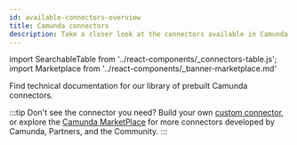 ```yaml
---
id: available-connectors-overview
title: Camunda connectors
description: Take a closer look at the connectors available in Camunda 8.
---
```


import SearchableTable from '../react-components/\_connectors-table.js';
import Marketplace from '../react-components/\_banner-marketplace.md'

Find technical documentation for our library of prebuilt Camunda connectors.

<SearchableTable />

:::tip
Don't see the connector you need? Build your own [custom connector](/components/connectors/custom-built-connectors/build-connector.md), or explore the [Camunda MarketPlace](https://marketplace.camunda.com/) for more connectors developed by Camunda, Partners, and the Community.
:::

<Marketplace/>
